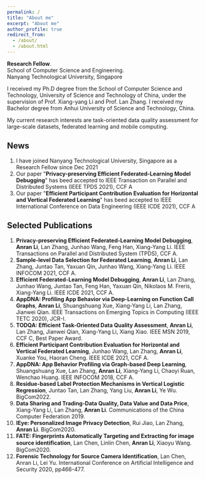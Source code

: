 ```yaml
---
permalink: /
title: "About me"
excerpt: "About me"
author_profile: true
redirect_from: 
  - /about/
  - /about.html
---
```

**Research Fellow**.  
School of Computer Science and Engineering.  
Nanyang Technological University, Singapore

I received my Ph.D degree from the School of Computer Science and Technology, University of Science and Technology of China, under the supervision of Prof. Xiang-yang Li and Prof. Lan Zhang. 
I received my Bachelor degree from Anhui University of Science and Technology, China. 

My current research interests are task-oriented data quality assessment for large-scale datasets, federated learning and mobile computing. 


News
------
1. I have joined Nanyang Technological University, Singapore as a Research Fellow since Dec 2021
2. Our paper "**Privacy-preserving Efficient Federated-Learning Model Debugging**" has beed accepted to IEEE Transaction on Parallel and Distributed Systems (IEEE TPDS 2021), CCF A
3. Our paper "**Efficient Participant Contribution Evaluation for Horizontal and Vertical Federated Learning**" has beed accepted to IEEE International Conference on Data Engineering (IEEE ICDE 2021), CCF A

Selected Publications
------
1. **Privacy-preserving Efficient Federated-Learning Model Debugging**, **Anran Li**, Lan Zhang, Junhao Wang, Feng Han, Xiang-Yang Li. IEEE Transactions on Parallel and Distributed System (TPDS), CCF A.
2. **Sample-level Data Selection for Federated Learning**, **Anran Li**, Lan Zhang, Juntao Tan, Yaxuan Qin, Junhao Wang, Xiang-Yang Li. IEEE INFOCOM 2021, CCF A.
3. **Efficient Federated-Learning Model Debugging**, **Anran Li**, Lan Zhang, Junhao Wang, Juntao Tan, Feng Han, Yaxuan Qin, Nikolaos M. Freris, Xiang-Yang Li. IEEE ICDE 2021, CCF A.
4. **AppDNA: Profiling App Behavior via Deep-Learning on Function Call Graphs**, **Anran Li**, Shuangshuang Xue, Xiang-Yang Li, Lan Zhang, Jianwei Qian. IEEE Transactions on Emerging Topics in Computing (IEEE TETC 2020), JCR-I.
5.	**TODQA: Efficient Task-Oriented Data Quality Assessment**, **Anran Li**, Lan Zhang, Jianwei Qian, Xiang-Yang Li, Xiang Xiao. IEEE MSN 2019, CCF C, Best Paper Award.
6. **Efficient Participant Contribution Evaluation for Horizontal and Vertical Federated Learning**, Junhao Wang, Lan Zhang, **Anran Li**, Xuanke You, Haoran Cheng. IEEE ICDE 2021, CCF A. 
7. **AppDNA: App Behavior Profiling via Graph-based Deep Learning**, Shuangshuang Xue, Lan Zhang, **Anran Li**, Xiang-Yang Li, Chaoyi Ruan, Wenchao Huang. IEEE INFOCOM 2018, CCF A.
8. **Residue-based Label Protection Mechanisms in Vertical Logistic Regression**, Juntao Tan, Lan Zhang, Yang Liu, **Anran Li**, Ye Wu. BigCom2022. 
9.	**Data Sharing and Trading-Data Quality, Data Value and Data Price**, Xiang-Yang Li, Lan Zhang, **Anran Li**. Communications of the China Computer Federation 2019. 
10.	**IEye: Personalized Image Privacy Detection**, Rui Jiao, Lan Zhang, **Anran Li**. BigCom2020.
11.	**FATE: Fingerprints Automatically Targeting and Extracting for image source identiﬁcation**, Lan Chen, Linlin Chen, **Anran Li**, Xiaoyu Wang. BigCom2020.
12.	**Forensic Technology for Source Camera Identification**, Lan Chen, Anran Li, Lei Yu. International Conference on Artificial Intelligence and Security 2020, pp466-477.






